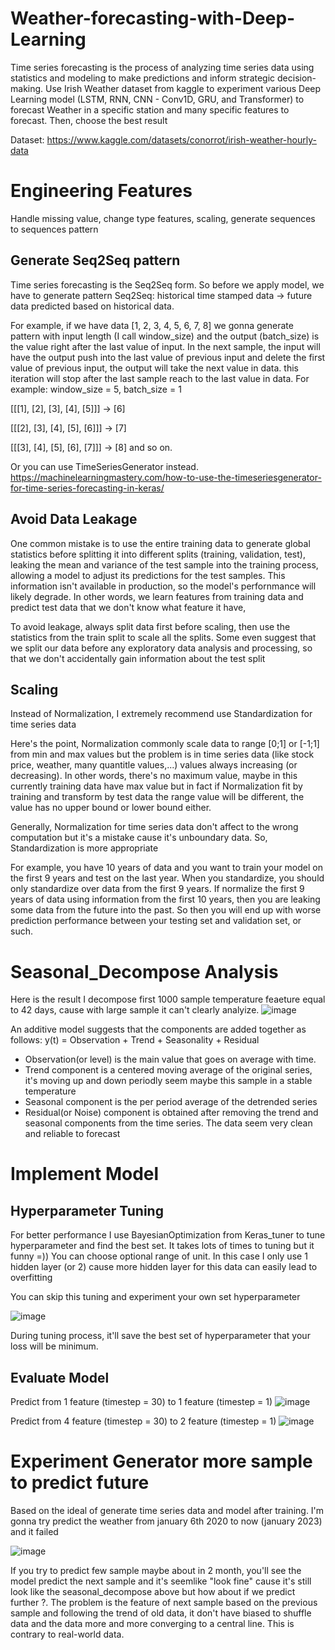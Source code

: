 # Weather-forecasting-with-Deep-Learning
Time series forecasting is the process of analyzing time series data using statistics and modeling to make predictions and inform strategic decision-making.
Use Irish Weather dataset from kaggle to experiment various Deep Learning model (LSTM, RNN, CNN - Conv1D, GRU, and Transformer) to forecast Weather in a specific station and many specific features to forecast. Then, choose the best result 

Dataset: https://www.kaggle.com/datasets/conorrot/irish-weather-hourly-data

# Engineering Features
Handle missing value, change type features, scaling, generate sequences to sequences pattern

## Generate Seq2Seq pattern
Time series forecasting is the Seq2Seq form. So before we apply model, we have to generate pattern Seq2Seq: historical time stamped data -> future data predicted based on historical data.

For example, if we have data [1, 2, 3, 4, 5, 6, 7, 8] we gonna generate pattern with input length (I call window_size) and the output (batch_size) is the value right after the last value of input. In the next sample, the input will have the output push into the last value of previous input and delete the first value of previous input, the output will take the next value in data. this iteration will stop after the last sample reach to the last value in data. For example: window_size = 5, batch_size = 1
 
 [[[1], [2], [3], [4], [5]]] -> [6]
 
 [[[2], [3], [4], [5], [6]]] -> [7]
 
 [[[3], [4], [5], [6], [7]]] -> [8] and so on.
 
 Or you can use TimeSeriesGenerator instead. https://machinelearningmastery.com/how-to-use-the-timeseriesgenerator-for-time-series-forecasting-in-keras/

## Avoid Data Leakage
One common mistake is to use the entire training data to generate global statistics before splitting it into different splits (training, validation, test), leaking the mean and variance of the test sample into the training process, allowing a model to adjust its predictions for the test samples. This information isn't available in production, so the model's perfornmance will likely degrade. In other words, we learn features from training data and predict test data that we don't know what feature it have,

To avoid leakage, always split data first before scaling, then use the statistics from the train split to scale all the splits. Some even suggest that we split our data before any exploratory data analysis and processing, so that we don't accidentally gain information about the test split

## Scaling
Instead of Normalization, I extremely recommend use Standardization for time series data

Here's the point, Normalization commonly scale data to range [0;1] or [-1;1] from min and max values but the problem is in time series data (like stock price, weather, many quantitle values,...) values always increasing (or decreasing). In other words, there's no maximum value, maybe in this currently training data have max value but in fact if Normalization fit by training and transform by test data the range value will be different, the value has no upper bound or lower bound either. 

Generally, Normalization for time series data don't affect to the wrong computation but it's a mistake cause it's unboundary data. So, Standardization is more appropriate

For example, you have 10 years of data and you want to train your model on the first 9 years and test on the last year. When you standardize, you should only standardize over data from the first 9 years.  If normalize the first 9 years of data using information from the first 10 years, then you are leaking some data from the future into the past. So then you will end up with worse prediction performance between your testing set and validation set, or such.

# Seasonal_Decompose Analysis
Here is the result I decompose first 1000 sample temperature feaeture equal to 42 days, cause with large sample it can't clearly analyize.
![image](https://user-images.githubusercontent.com/83870939/217588831-d2d5a5e8-bdc5-40ff-8bcd-11787847420d.png)

An additive model suggests that the components are added together as follows: y(t) = Observation + Trend + Seasonality + Residual
- Observation(or level) is the main value that goes on average with time.
- Trend component is a centered moving average of the original series, it's moving up and down periodly seem maybe this sample in a stable temperature
- Seasonal component is the per period average of the detrended series
- Residual(or Noise) component is obtained after removing the trend and seasonal components from the time series.
The data seem very clean and reliable to forecast

# Implement Model

## Hyperparameter Tuning
For better performance I use BayesianOptimization from Keras_tuner to tune hyperparameter and find the best set. It takes lots of times to tuning but it funny =)) You can choose optional range of unit. In this case I only use 1 hidden layer (or 2) cause more hidden layer for this data can easily lead to overfitting

You can skip this tuning and experiment your own set hyperparameter

![image](https://user-images.githubusercontent.com/83870939/218120520-5c056e4d-6e36-4fed-b13a-b3410fe192a6.png)

During tuning process, it'll save the best set of hyperparameter that your loss will be minimum. 
## Evaluate Model 

Predict from 1 feature (timestep = 30) to 1 feature (timestep = 1)
![image](https://user-images.githubusercontent.com/83870939/218250412-38dbf0f3-8a82-4781-ab5a-335005ab7d76.png)

Predict from 4 feature (timestep = 30) to 2 feature (timestep = 1)
![image](https://user-images.githubusercontent.com/83870939/218452393-50de8a27-4657-439f-a90b-3e7ce4f171b8.png)

# Experiment Generator more sample to predict future

Based on the ideal of generate time series data and model after training. I'm gonna try predict the weather from january 6th 2020 to now (january 2023) and it failed

![image](https://user-images.githubusercontent.com/83870939/217531929-0daff6e7-44a7-4e97-804b-ebed63bdf30c.png)

If you try to predict few sample maybe about in 2 month, you'll see the model predict the next sample and it's seemlike "look fine" cause it's still look like the seasonal_decompose above but how about if we predict further ?. The problem is the feature of next sample based on the previous sample and following the trend of old data, it don't have biased to shuffle data and the data more and more converging to a central line. This is contrary to real-world data.
